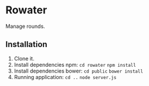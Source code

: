 # Rowater
Manage rounds.
## Installation
1. Clone it.
2. Install dependencies npm: 
    `cd rowater`
    `npm install`
3. Install dependencies bower: 
    `cd public`
    `bower install`   
4. Running application: 
    `cd ..`
    `node server.js`
